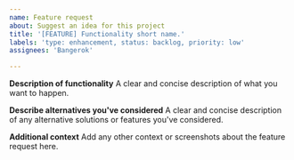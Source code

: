 ```yaml
---
name: Feature request
about: Suggest an idea for this project
title: '[FEATURE] Functionality short name.'
labels: 'type: enhancement, status: backlog, priority: low'
assignees: 'Bangerok'

---
```


**Description of functionality**
A clear and concise description of what you want to happen.

**Describe alternatives you've considered**
A clear and concise description of any alternative solutions or features you've considered.

**Additional context**
Add any other context or screenshots about the feature request here.
